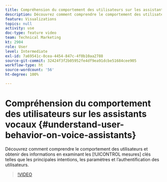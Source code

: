 ```yaml
---
title: Compréhension du comportement des utilisateurs sur les assistants vocaux
description: Découvrez comment comprendre le comportement des utilisateurs et obtenir des informations en examinant les mesures clés telles que les principales intentions, les paramètres et l’authentification des utilisateurs.
feature: Visualizations
topics: null
activity: use
doc-type: feature video
team: Technical Marketing
kt: 2904
role: User
level: Intermediate
exl-id: 7a69541c-8cea-4454-847c-4f0b10aa2788
source-git-commit: 32424f3f2b05952fe4df9ea91dcbe51684cee905
workflow-type: ht
source-wordcount: '56'
ht-degree: 100%

---
```


# Compréhension du comportement des utilisateurs sur les assistants vocaux {#understand-user-behavior-on-voice-assistants}

Découvrez comment comprendre le comportement des utilisateurs et obtenir des informations en examinant les [!UICONTROL mesures] clés telles que les principales intentions, les paramètres et l’authentification des utilisateurs.

>[!VIDEO](https://video.tv.adobe.com/v/27227/?quality=9)
